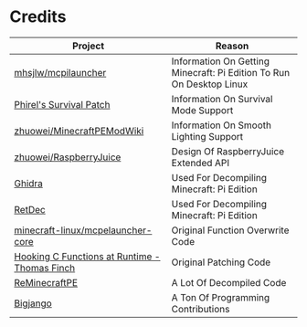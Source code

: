 # Credits
| Project | Reason |
| --- | --- |
| [mhsjlw/mcpilauncher](https://web.archive.org/web/20220727030722/https://github.com/mhsjlw/mcpilauncher/blob/master/trampoline/trampoline.c) | Information On Getting Minecraft: Pi Edition To Run On Desktop Linux |
| [Phirel's Survival Patch](https://www.minecraftforum.net/forums/minecraft-editions/minecraft-pi-edition/1960005-survival-mode-patch) | Information On Survival Mode Support |
| [zhuowei/MinecraftPEModWiki](https://github.com/zhuowei/MinecraftPEModWiki/wiki/How-some-unlocks-are-made) | Information On Smooth Lighting Support |
| [zhuowei/RaspberryJuice](https://github.com/zhuowei/RaspberryJuice) | Design Of RaspberryJuice Extended API |
| [Ghidra](https://ghidra-sre.org) | Used For Decompiling Minecraft: Pi Edition |
| [RetDec](https://retdec.com) | Used For Decompiling Minecraft: Pi Edition |
| [minecraft-linux/mcpelauncher-core](https://github.com/minecraft-linux/mcpelauncher-core/blob/6b5e17b5685a612143297ae4595bdd12327284f3/src/patch_utils.cpp#L42) | Original Function Overwrite Code |
| [Hooking C Functions at Runtime - Thomas Finch](http://thomasfinch.me/blog/2015/07/24/Hooking-C-Functions-At-Runtime.html) | Original Patching Code |
| [ReMinecraftPE](https://github.com/ReMinecraftPE/mcpe) | A Lot Of Decompiled Code |
| [Bigjango](https://github.com/Bigjango13) | A Ton Of Programming Contributions |